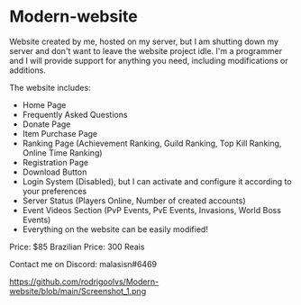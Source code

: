 # Modern-website #

Website created by me, hosted on my server, but I am shutting down my server and don't want to leave the website project idle.
I'm a programmer and I will provide support for anything you need, including modifications or additions.

The website includes:

- Home Page
- Frequently Asked Questions
- Donate Page
- Item Purchase Page
- Ranking Page (Achievement Ranking, Guild Ranking, Top Kill Ranking, Online Time Ranking)
- Registration Page
- Download Button
- Login System (Disabled), but I can activate and configure it according to your preferences
- Server Status (Players Online, Number of created accounts)
- Event Videos Section (PvP Events, PvE Events, Invasions, World Boss Events)
- Everything on the website can be easily modified!

Price: $85
Brazilian Price: 300 Reais

Contact me on Discord: malasisn#6469

https://github.com/rodrigoolvs/Modern-website/blob/main/Screenshot_1.png
